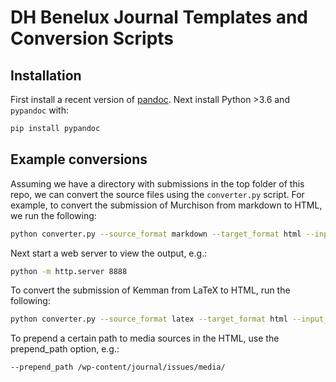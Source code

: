 # DH Benelux Journal Templates and Conversion Scripts

## Installation

First install a recent version of [pandoc](https://pandoc.org/). Next install Python >3.6
and `pypandoc` with:

```bash
pip install pypandoc
```

## Example conversions

Assuming we have a directory with submissions in the top folder of this repo, we can
convert the source files using the `converter.py` script. For example, to convert the
submission of Murchison from markdown to HTML, we run the following:

``` bash
python converter.py --source_format markdown --target_format html --input_dir submission/Murchison-Companjen-submission --output_dir public/Murchison-Companjen-submission --css ../../static/css/styles.css --template dhbenelux.template
```

Next start a web server to view the output, e.g.:

``` bash
python -m http.server 8888
```

To convert the submission of Kemman from LaTeX to HTML, run the following:

``` bash
python converter.py --source_format latex --target_format html --input_dir submission/Kemman-final-submission --output_dir public/Kemman-final-submission --css ../../static/css/styles.css --template dhbenelux.template
```

To prepend a certain path to media sources in the HTML, use the prepend_path option, e.g.:

```
--prepend_path /wp-content/journal/issues/media/
```
